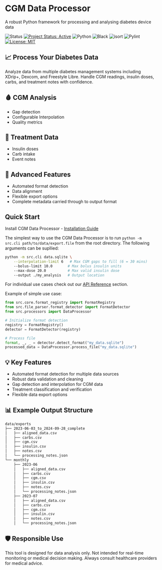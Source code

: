 <div class="hero">
  <h1>CGM Data Processor</h1>
  <p>A robust Python framework for processing and analysing diabetes device data</p>
</div>

![Status](https://img.shields.io/badge/status-pre--release-orange)
[![Project Status: Active](https://www.repostatus.org/badges/latest/active.svg)](https://www.repostatus.org/#active)
![Python](https://img.shields.io/badge/python-3.10%2B-blue)
![Black](https://img.shields.io/badge/code%20style-black-000000.svg)
![isort](https://img.shields.io/badge/imports-isort-4B8BBE.svg)
![Pylint](https://img.shields.io/badge/code%20quality-pylint-yellow.svg)
[![License: MIT](https://img.shields.io/badge/License-MIT-yellow.svg)](https://opensource.org/licenses/MIT)

## 📈 Process Your Diabetes Data

<div class="feature-card">
  <p>Analyze data from multiple diabetes management systems including XDrip+, Dexcom, and Freestyle Libre. Handle CGM readings, insulin doses, carbs, and treatment notes with confidence.</p>
</div>

## 🩸 CGM Analysis
- Gap detection
- Configurable Interpolation
- Quality metrics

## 💉 Treatment Data
- Insulin doses
- Carb intake
- Event notes

## 🚀 Advanced Features
- Automated format detection
- Data alignment
- Flexible export options
- Complete metadata carried through to output format

## Quick Start

Install CGM Data Processor - [Installation Guide](./getting-started/installation.md)

The simplest way to use the CGM Data Processor is to run `python -m src.cli path/to/data/export.file` from the root directory. The following arguments can be supllied:

```bash
python -m src.cli data.sqlite \
    --interpolation-limit 6   # Max CGM gaps to fill (6 = 30 mins)
    --bolus-limit 10.0       # Max bolus insulin units
    --max-dose 20.0          # Max valid insulin dose
    --output ./my_analysis   # Output location
```

For individual use cases check out our [API Reference](https://warren8824.github.io/cgm-data-processor/api/core/) section.

Example of simple use case:
```python
from src.core.format_registry import FormatRegistry
from src.file_parser.format_detector import FormatDetector
from src.processors import DataProcessor

# Initialize format detection
registry = FormatRegistry()
detector = FormatDetector(registry)

# Process file
format, _, _ = detector.detect_format("my_data.sqlite")
processed_data = DataProcessor.process_file("my_data.sqlite")
```

## 💡 Key Features

<div class="feature-card" markdown="1">
<ul>
   <li>Automated format detection for multiple data sources</li>
   <li>Robust data validation and cleaning</li>
   <li>Gap detection and interpolation for CGM data</li>
   <li>Treatment classification and verification</li>
   <li>Flexible data export options</li>
</ul>
</div>

## 📊 Example Output Structure

<div class="feature-card">

```bash
data/exports
├── 2023-06-03_to_2024-09-28_complete
│   ├── aligned_data.csv
│   ├── carbs.csv
│   ├── cgm.csv
│   ├── insulin.csv
│   ├── notes.csv
│   └── processing_notes.json
└── monthly
    ├── 2023-06
    │   ├── aligned_data.csv
    │   ├── carbs.csv
    │   ├── cgm.csv
    │   ├── insulin.csv
    │   ├── notes.csv
    │   └── processing_notes.json
    ├── 2023-07
    │   ├── aligned_data.csv
    │   ├── carbs.csv
    │   ├── cgm.csv
    │   ├── insulin.csv
    │   ├── notes.csv
    │   └── processing_notes.json
```
</div>

## 🛡️ Responsible Use
<div class="feature-card">
This tool is designed for data analysis only. Not intended for real-time monitoring or medical decision making. Always consult healthcare providers for medical advice.
</div>
